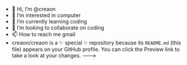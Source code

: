 - 👋 Hi, I’m @creaon
- 👀 I’m interested in computer
- 🌱 I’m currently learning coding
- 💞️ I’m looking to collaborate on coding
- 📫 How to reach me gmail
- creaon/creaon is a ✨ special ✨ repository because its `README.md` (this file) appears on your GitHub profile.
You can click the Preview link to take a look at your changes.
--->
